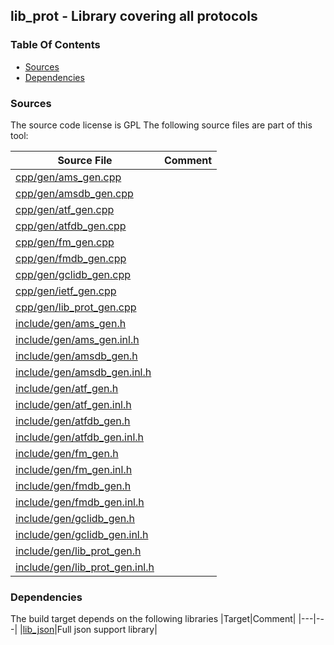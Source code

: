 ## lib_prot - Library covering all protocols


### Table Of Contents
<a href="#table-of-contents"></a>
<!-- dev.mdmark  mdmark:MDSECTION  state:BEG_AUTO  param:Toc -->
&nbsp;&nbsp;&bull;&nbsp;  [Sources](#sources)<br/>
&nbsp;&nbsp;&bull;&nbsp;  [Dependencies](#dependencies)<br/>

<!-- dev.mdmark  mdmark:MDSECTION  state:END_AUTO  param:Toc -->

### Sources
<a href="#sources"></a>
<!-- dev.mdmark  mdmark:MDSECTION  state:BEG_AUTO  param:Sources -->
The source code license is GPL
The following source files are part of this tool:

|Source File|Comment|
|---|---|
|[cpp/gen/ams_gen.cpp](/cpp/gen/ams_gen.cpp)||
|[cpp/gen/amsdb_gen.cpp](/cpp/gen/amsdb_gen.cpp)||
|[cpp/gen/atf_gen.cpp](/cpp/gen/atf_gen.cpp)||
|[cpp/gen/atfdb_gen.cpp](/cpp/gen/atfdb_gen.cpp)||
|[cpp/gen/fm_gen.cpp](/cpp/gen/fm_gen.cpp)||
|[cpp/gen/fmdb_gen.cpp](/cpp/gen/fmdb_gen.cpp)||
|[cpp/gen/gclidb_gen.cpp](/cpp/gen/gclidb_gen.cpp)||
|[cpp/gen/ietf_gen.cpp](/cpp/gen/ietf_gen.cpp)||
|[cpp/gen/lib_prot_gen.cpp](/cpp/gen/lib_prot_gen.cpp)||
|[include/gen/ams_gen.h](/include/gen/ams_gen.h)||
|[include/gen/ams_gen.inl.h](/include/gen/ams_gen.inl.h)||
|[include/gen/amsdb_gen.h](/include/gen/amsdb_gen.h)||
|[include/gen/amsdb_gen.inl.h](/include/gen/amsdb_gen.inl.h)||
|[include/gen/atf_gen.h](/include/gen/atf_gen.h)||
|[include/gen/atf_gen.inl.h](/include/gen/atf_gen.inl.h)||
|[include/gen/atfdb_gen.h](/include/gen/atfdb_gen.h)||
|[include/gen/atfdb_gen.inl.h](/include/gen/atfdb_gen.inl.h)||
|[include/gen/fm_gen.h](/include/gen/fm_gen.h)||
|[include/gen/fm_gen.inl.h](/include/gen/fm_gen.inl.h)||
|[include/gen/fmdb_gen.h](/include/gen/fmdb_gen.h)||
|[include/gen/fmdb_gen.inl.h](/include/gen/fmdb_gen.inl.h)||
|[include/gen/gclidb_gen.h](/include/gen/gclidb_gen.h)||
|[include/gen/gclidb_gen.inl.h](/include/gen/gclidb_gen.inl.h)||
|[include/gen/lib_prot_gen.h](/include/gen/lib_prot_gen.h)||
|[include/gen/lib_prot_gen.inl.h](/include/gen/lib_prot_gen.inl.h)||

<!-- dev.mdmark  mdmark:MDSECTION  state:END_AUTO  param:Sources -->

### Dependencies
<a href="#dependencies"></a>
<!-- dev.mdmark  mdmark:MDSECTION  state:BEG_AUTO  param:Dependencies -->
The build target depends on the following libraries
|Target|Comment|
|---|---|
|[lib_json](/txt/lib/lib_json/README.md)|Full json support library|

<!-- dev.mdmark  mdmark:MDSECTION  state:END_AUTO  param:Dependencies -->

